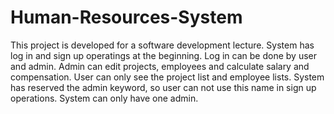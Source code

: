 # Human-Resources-System
This project is developed for a software development lecture. System has log in and sign up operatings at the beginning. Log in can be done by user and admin. Admin can edit projects, employees and calculate salary and compensation. User can only see the project list and employee lists. System has reserved the admin keyword, so user can not use this name in sign up operations. System can only have one admin.

